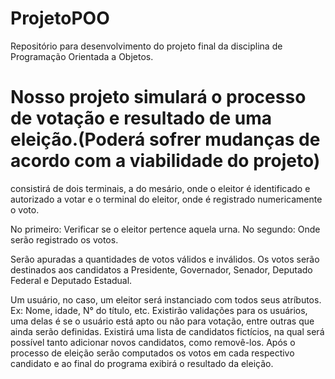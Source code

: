# ProjetoPOO

Repositório para desenvolvimento do projeto final da disciplina de Programação Orientada a Objetos.

# Nosso projeto simulará o processo de votação e resultado de uma eleição.(Poderá sofrer mudanças de acordo com a viabilidade do projeto)
consistirá de dois terminais, a do mesário, onde o eleitor é identificado e autorizado a votar e o terminal do eleitor, onde é registrado numericamente o voto.

No primeiro: Verificar se o eleitor pertence aquela urna.
No segundo: Onde serão registrado os votos.

Serão apuradas a quantidades de votos válidos e inválidos. Os votos serão destinados aos candidatos a Presidente, Governador, Senador, Deputado Federal e Deputado Estadual.

Um usuário, no caso, um eleitor será instanciado com todos seus atríbutos. Ex: Nome, idade, N° do título, etc.
Existirão validações para os usuários, uma delas é se o usuário está apto ou não para votação, entre outras que ainda serão definidas.
Existirá uma lista de candidatos fictícios, na qual será possível tanto adicionar novos candidatos, como removê-los.
Após o processo de eleição serão computados os votos em cada respectivo candidato e ao final do programa exibirá o resultado da eleição.



